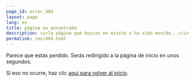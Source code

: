 ```yaml
---
page_id: error_404
layout: page
lang: es
title: página no encontrada
description: <i>la página que buscas no existe o ha sido movida...</i>
permalink: /es/404.html
---
```


<p>Parece que estás perdido. Serás redirigido a la página de inicio en unos segundos.</p>
<p>Si eso no ocurre, haz clic <a href="/es/">aquí para volver al inicio</a>.</p>

<script>
  setTimeout(() => {
    window.location.replace('/');
  }, 7000);
</script>
